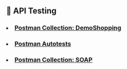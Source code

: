 ## :rocket: API Testing
### <li> [Postman Collection: DemoShopping](https://www.postman.com/cryosat-engineer-76795756/my-workspace/collection/31s1qgg/demoshopping?action=share&creator=36581595&active-environment=36581595-b126e0fb-020f-49e1-91ed-e12687c6cb8f)
### <li> [Postman Autotests](https://github.com/daryam1408/api/blob/main/DemoShopping%20Postman%20Collection.json)
### <li> [Postman Collection: SOAP](https://www.postman.com/cryosat-engineer-76795756/my-workspace/collection/v0ggj8s/oorsprong?action=share&creator=36581595)
